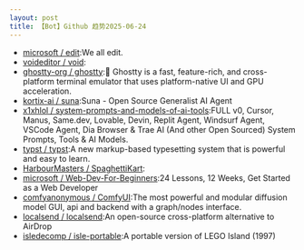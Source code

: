 ```yaml
---
layout: post
title: 【Bot】Github 趋势2025-06-24
---
```


* [microsoft / edit](https://github.com/microsoft/edit):We all edit.
* [voideditor / void](https://github.com/voideditor/void):
* [ghostty-org / ghostty](https://github.com/ghostty-org/ghostty):👻 Ghostty is a fast, feature-rich, and cross-platform terminal emulator that uses platform-native UI and GPU acceleration.
* [kortix-ai / suna](https://github.com/kortix-ai/suna):Suna - Open Source Generalist AI Agent
* [x1xhlol / system-prompts-and-models-of-ai-tools](https://github.com/x1xhlol/system-prompts-and-models-of-ai-tools):FULL v0, Cursor, Manus, Same.dev, Lovable, Devin, Replit Agent, Windsurf Agent, VSCode Agent, Dia Browser & Trae AI (And other Open Sourced) System Prompts, Tools & AI Models.
* [typst / typst](https://github.com/typst/typst):A new markup-based typesetting system that is powerful and easy to learn.
* [HarbourMasters / SpaghettiKart](https://github.com/HarbourMasters/SpaghettiKart):
* [microsoft / Web-Dev-For-Beginners](https://github.com/microsoft/Web-Dev-For-Beginners):24 Lessons, 12 Weeks, Get Started as a Web Developer
* [comfyanonymous / ComfyUI](https://github.com/comfyanonymous/ComfyUI):The most powerful and modular diffusion model GUI, api and backend with a graph/nodes interface.
* [localsend / localsend](https://github.com/localsend/localsend):An open-source cross-platform alternative to AirDrop
* [isledecomp / isle-portable](https://github.com/isledecomp/isle-portable):A portable version of LEGO Island (1997)
